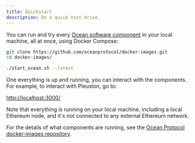 ```yaml
---
title: Quickstart
description: Do a quick test drive.
---
```


You can run and try every [Ocean software component](/concepts/components/) in your local machine, all at once, using Docker Compose:

```bash
git clone https://github.com/oceanprotocol/docker-images.git
cd docker-images/

./start_ocean.sh --latest
```

One everything is up and running, you can interact with the components. For example, to interact with Pleuston, go to:

[http://localhost:3000/](http://localhost:3000/)

Note that everything is running on your local machine, including a local Ethereum node, and it's not connected to any external Ethereum network.

For the details of what components are running, see the [Ocean Protocol docker-images repository](https://github.com/oceanprotocol/docker-images).

<repo name="docker-images"></repo>
